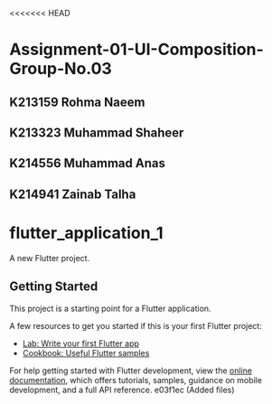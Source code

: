 <<<<<<< HEAD
# Assignment-01-UI-Composition-Group-No.03
## K213159 Rohma Naeem
## K213323 Muhammad Shaheer
## K214556 Muhammad Anas
## K214941 Zainab Talha

# flutter_application_1

A new Flutter project.

## Getting Started

This project is a starting point for a Flutter application.

A few resources to get you started if this is your first Flutter project:

- [Lab: Write your first Flutter app](https://docs.flutter.dev/get-started/codelab)
- [Cookbook: Useful Flutter samples](https://docs.flutter.dev/cookbook)

For help getting started with Flutter development, view the
[online documentation](https://docs.flutter.dev/), which offers tutorials,
samples, guidance on mobile development, and a full API reference.
 e03f1ec (Added files)
